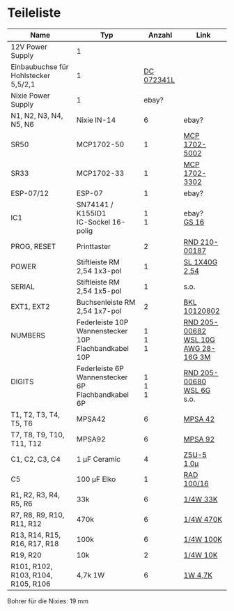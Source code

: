 # Teileliste

Name | Typ | Anzahl | Link
-----|------|--------| -----
  | 12V Power Supply | 1 | 
  | Einbaubuchse für Hohlstecker 5,5/2,1 | 1 | [DC 072341L](https://www.reichelt.de/einbaubuchse-aussen-5-6-mm-innen-2-1-mm-dc-072341l-p196470.html)
  | Nixie Power Supply | 1 | ebay?
N1, N2, N3, N4, N5, N6 | Nixie IN-14 | 6 | ebay?
SR50 | MCP1702-50 | 1 |  [MCP 1702-5002](https://www.reichelt.de/ldo-regler-fest-5-v-to-92-mcp-1702-5002-p90115.html)
SR33 | MCP1702-33 | 1 | [MCP 1702-3302](https://www.reichelt.de/ldo-regler-fest-3-3-v-to-92-mcp-1702-3302-p90114.html)
ESP-07/12 | ESP-07 | 1 | ebay?
IC1<br/>  | SN74141 / K155ID1<br/>IC-Sockel 16-polig | 1<br/>1 | ebay?<br/>[GS 16](https://www.reichelt.de/ic-sockel-16-polig-doppelter-federkontakt-gs-16-p8208.html)
PROG, RESET | Printtaster | 2 | [RND 210-00187](https://www.reichelt.de/printtaster-tht-1-57-n-6-x-6-x-4-3-mm-rnd-210-00187-p226408.html)
POWER | Stiftleiste RM 2,54 1x3-pol | 1 | [SL 1X40G 2,54](https://www.reichelt.de/40pol-stiftleiste-gerade-rm-2-54-sl-1x40g-2-54-p19506.html)
SERIAL | Stiftleiste RM 2,54 1x5-pol | 1 | s.o.
EXT1, EXT2 | Buchsenleiste RM 2,54 1x7-pol | 2 | [BKL 10120802](https://www.reichelt.de/buchsenleiste-36-polig-vergoldet-2-54-bkl-10120802-p235673.html)
NUMBERS<br/> <br/>  | Federleiste 10P<br/>Wannenstecker 10P<br/>Flachbandkabel 10P | 1<br/>1<br/>1 | [RND 205-00682](https://www.reichelt.de/idc-federleiste-10p-rnd-205-00682-p222827.html)<br/>[WSL 10G](https://www.reichelt.de/wannenstecker-10-polig-gerade-wsl-10g-p22816.html)<br/>[AWG 28-16G 3M](https://www.reichelt.de/flachbandkabel-awg28-16-pol-grau-3m-ring-awg-28-16g-3m-p47640.html)
DIGITS<br/> <br/>  | Federleiste 6P<br/>Wannenstecker 6P<br/>Flachbandkabel 6P | 1<br/>1<br/>1 | [RND 205-00680](https://www.reichelt.de/idc-federleiste-6p-rnd-205-00680-p222825.html)<br/>[WSL 6G](https://www.reichelt.de/wannenstecker-6-polig-gerade-wsl-6g-p85732.html)<br/>s.o.
T1, T2, T3, T4, T5, T6 | MPSA42 | 6 | [MPSA 42](https://www.reichelt.de/bipolartransistor-npn-300v-0-5a-0-625w-to-92-mpsa-42-p13112.html)
T7, T8, T9, T10, T11, T12 | MPSA92 | 6 | [MPSA 92](https://www.reichelt.de/bipolartransistor-pnp-300v-0-5a-0-625w-to-92-mpsa-92-p13119.html)
C1, C2, C3, C4 | 1 µF Ceramic | 4 | [Z5U-5 1,0µ](https://www.reichelt.de/vielschicht-keramikkondensator-1-0-20-z5u-5-1-0-p22985.html)
C5 | 100 µF Elko | 1 | [RAD 100/16](https://www.reichelt.de/elko-radial-100-f-16-v-rm-2-5-85-c-2000h-20-rad-100-16-p15101.html)
R1, R2, R3, R4, R5, R6 | 33k | 6 | [1/4W 33K](https://www.reichelt.de/widerstand-kohleschicht-33-kohm-0207-250-mw-5-1-4w-33k-p1412.html)
R7, R8, R9, R10, R11, R12 | 470k | 6 | [1/4W 470K](https://www.reichelt.de/widerstand-kohleschicht-470-kohm-0207-250-mw-5-1-4w-470k-p1433.html)
R13, R14, R15, R16, R17, R18 | 100k | 6 | [1/4W 100K](https://www.reichelt.de/widerstand-kohleschicht-100-kohm-0207-250-mw-5-1-4w-100k-p1337.html)
R19, R20 | 10k | 2 | [1/4W 10K](https://www.reichelt.de/widerstand-kohleschicht-10-kohm-0207-250-mw-5-1-4w-10k-p1338.html)
R101, R102, R103, R104, R105, R106 | 4,7k 1W | 6 | [1W 4,7K](https://www.reichelt.de/widerstand-metalloxyd-4-7-kohm-0207-1-0-w-5-1w-4-7k-p1822.html)


Bohrer für die Nixies: 19 mm
